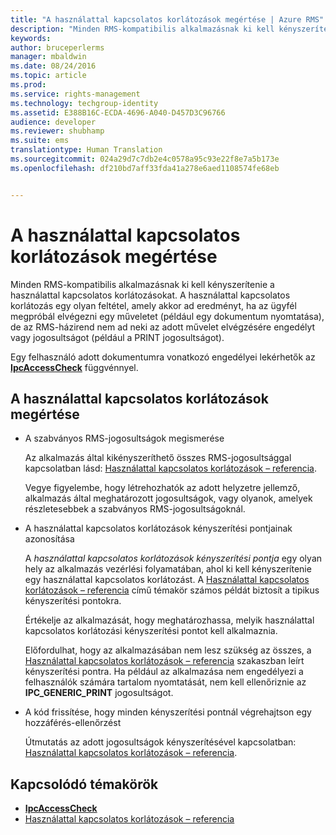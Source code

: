 ```yaml
---
title: "A használattal kapcsolatos korlátozások megértése | Azure RMS"
description: "Minden RMS-kompatibilis alkalmazásnak ki kell kényszerítenie a használattal kapcsolatos korlátozásokat."
keywords: 
author: bruceperlerms
manager: mbaldwin
ms.date: 08/24/2016
ms.topic: article
ms.prod: 
ms.service: rights-management
ms.technology: techgroup-identity
ms.assetid: E388B16C-ECDA-4696-A040-D457D3C96766
audience: developer
ms.reviewer: shubhamp
ms.suite: ems
translationtype: Human Translation
ms.sourcegitcommit: 024a29d7c7db2e4c0578a95c93e22f8e7a5b173e
ms.openlocfilehash: df210bd7aff33fda41a278e6aed1108574fe68eb


---
```


# A használattal kapcsolatos korlátozások megértése

Minden RMS-kompatibilis alkalmazásnak ki kell kényszerítenie a használattal kapcsolatos korlátozásokat. A használattal kapcsolatos korlátozás egy olyan feltétel, amely akkor ad eredményt, ha az ügyfél megpróbál elvégezni egy műveletet (például egy dokumentum nyomtatása), de az RMS-házirend nem ad neki az adott művelet elvégzésére engedélyt vagy jogosultságot (például a PRINT jogosultságot).

Egy felhasználó adott dokumentumra vonatkozó engedélyei lekérhetők az [**IpcAccessCheck**](/rights-management/sdk/2.1/api/win/functions#msipc_ipcaccesscheck) függvénnyel.

## A használattal kapcsolatos korlátozások megértése

-   A szabványos RMS-jogosultságok megismerése

    Az alkalmazás által kikényszeríthető összes RMS-jogosultsággal kapcsolatban lásd: [Használattal kapcsolatos korlátozások – referencia](usage-restriction-reference.md).

    Vegye figyelembe, hogy létrehozhatók az adott helyzetre jellemző, alkalmazás által meghatározott jogosultságok, vagy olyanok, amelyek részletesebbek a szabványos RMS-jogosultságoknál.

-   A használattal kapcsolatos korlátozások kényszerítési pontjainak azonosítása

    A *használattal kapcsolatos korlátozások kényszerítési pontja* egy olyan hely az alkalmazás vezérlési folyamatában, ahol ki kell kényszerítenie egy használattal kapcsolatos korlátozást. A [Használattal kapcsolatos korlátozások – referencia](usage-restriction-reference.md) című témakör számos példát biztosít a tipikus kényszerítési pontokra.

    Értékelje az alkalmazását, hogy meghatározhassa, melyik használattal kapcsolatos korlátozási kényszerítési pontot kell alkalmaznia.

    Előfordulhat, hogy az alkalmazásában nem lesz szükség az összes, a [Használattal kapcsolatos korlátozások – referencia](usage-restriction-reference.md) szakaszban leírt kényszerítési pontra. Ha például az alkalmazása nem engedélyezi a felhasználók számára tartalom nyomtatását, nem kell ellenőriznie az **IPC\_GENERIC\_PRINT** jogosultságot.

-   A kód frissítése, hogy minden kényszerítési pontnál végrehajtson egy hozzáférés-ellenőrzést

    Útmutatás az adott jogosultságok kényszerítésével kapcsolatban: [Használattal kapcsolatos korlátozások – referencia](usage-restriction-reference.md).

## Kapcsolódó témakörök

* [**IpcAccessCheck**](/rights-management/sdk/2.1/api/win/functions#msipc_ipcaccesscheck)
* [Használattal kapcsolatos korlátozások – referencia](usage-restriction-reference.md)
 

 



<!--HONumber=Aug16_HO4-->


